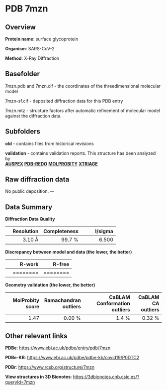 # PDB 7mzn

## Overview

**Protein name**: surface glycoprotein

**Organism**: SARS-CoV-2

**Method**: X-Ray Diffraction



## Basefolder

7mzn.pdb and 7mzn.cif - the coordinates of the threedimensional molecular model

7mzn-sf.cif - deposited diffraction data for this PDB entry

7mzn.mtz - structure factors after automatic refinement of molecular model against the diffraction data.

## Subfolders



**old** - contains files from historical revisions

**validation** - contains validation reports. This structure has been analyzed by <br>[**AUSPEX**](https://github.com/thorn-lab/coronavirus_structural_task_force/tree/master/pdb/surface_glycoprotein/SARS-CoV-2/7mzn/validation/auspex) [**PDB-REDO**](https://github.com/thorn-lab/coronavirus_structural_task_force/tree/master/pdb/surface_glycoprotein/SARS-CoV-2/7mzn/validation/pdb-redo) [**MOLPROBITY**](https://github.com/thorn-lab/coronavirus_structural_task_force/tree/master/pdb/surface_glycoprotein/SARS-CoV-2/7mzn/validation/molprobity) [**XTRIAGE**](https://github.com/thorn-lab/coronavirus_structural_task_force/blob/master/pdb/surface_glycoprotein/SARS-CoV-2/7mzn/validation/Xtriage_output.log)   



## Raw diffraction data

No public deposition. --<br> 

## Data Summary
**Diffraction Data Quality**

|   | Resolution | Completeness| I/sigma |
|---|-------------:|----------------:|--------------:|
|   |3.10 Å|99.7  %|<img width=50/>6.500|

**Discrepancy between model and data (the lower, the better)**

|   | **R-work**| **R-free**   
|---|-------------:|----------------:|           
||========|========|

**Geometry validation (the lower, the better)**

|   |**MolProbity<br>score**| **Ramachandran<br>outliers** | **CaBLAM<br>Conformation outliers** | **CaBLAM<br>CA outliers** |
|---|-------------:|----------------:|----------------:|----------------:|
||  1.47|  0.00 %|1.4 %|0.32 %|

 

 



## Other relevant links 
**PDBe**:  https://www.ebi.ac.uk/pdbe/entry/pdb/7mzn

**PDBe-KB**: https://www.ebi.ac.uk/pdbe/pdbe-kb/covid19/P0DTC2 
 
**PDBr**: https://www.rcsb.org/structure/7mzn 

**View structures in 3D Bionotes**: https://3dbionotes.cnb.csic.es/?queryId=7mzn

